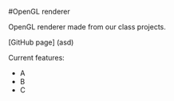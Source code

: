#OpenGL renderer

OpenGL renderer made from our class projects.

[GitHub page] (asd)

Current features:

* A
* B
* C